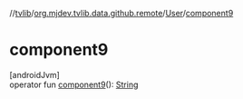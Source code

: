 //[tvlib](../../../index.md)/[org.mjdev.tvlib.data.github.remote](../index.md)/[User](index.md)/[component9](component9.md)

# component9

[androidJvm]\
operator fun [component9](component9.md)(): [String](https://kotlinlang.org/api/latest/jvm/stdlib/kotlin/-string/index.html)
